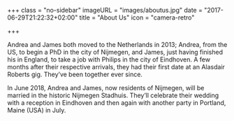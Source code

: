 +++
class = "no-sidebar"
imageURL = "images/aboutus.jpg"
date = "2017-06-29T21:22:32+02:00"
title = "About Us"
icon = "camera-retro"

+++

<!--more-->
Andrea and James both moved to the Netherlands in 2013; Andrea, from the US, to begin a PhD in the city of Nijmegen, and James, just having finished his in England, to take a job with Philips in the city of Eindhoven. A few months after their respective arrivals, they had their first date at an Alasdair Roberts gig. They’ve been together ever since. 

In June 2018, Andrea and James, now residents of Nijmegen, will be married in the historic Nijmegen Stadhuis. They’ll celebrate their wedding with a reception in Eindhoven and then again with another party in Portland, Maine (USA) in July.
